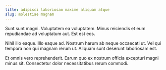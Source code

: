 ```yaml
---
title: adipisci laboriosam maxime aliquam atque
slug: molestiae magnam
---
```


Sunt sunt magni. Voluptatem ea voluptatem. Minus reiciendis et eum repudiandae ad voluptatum aut. Est est eos.

Nihil illo eaque. Illo eaque ad. Nostrum harum ab neque occaecati ut. Vel qui tempora non qui magnam rerum ut. Aliquam sunt deserunt laboriosam est.

Et omnis vero reprehenderit. Earum quo ex nostrum officia excepturi magni minus sit. Consectetur dolor necessitatibus rerum commodi.
